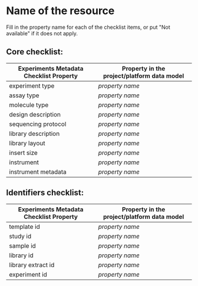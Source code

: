 # Name of the resource

Fill in the property name for each of the checklist items, or put "Not available" if it does not apply.

## Core checklist:

| Experiments Metadata Checklist Property | Property in the project/platform data model |
|-----------------------------------------|---------------------------------------------|
| experiment type                         | _property name_                             |
| assay type                              | _property name_                             |
| molecule type                           | _property name_                             |
| design description                      | _property name_                             |
| sequencing protocol                     | _property name_                             |
| library description                     | _property name_                             |
| library layout                          | _property name_                             |
| insert size                             | _property name_                             |
| instrument                              | _property name_                             |
| instrument metadata                     | _property name_                             |

## Identifiers checklist:

| Experiments Metadata Checklist Property | Property in the project/platform data model |
|-----------------------------------------|---------------------------------------------|
| template id                             | _property name_                             |
| study id                                | _property name_                             |                               
| sample id                               | _property name_                             |                              
| library id                              | _property name_                             |                             
| library extract id                      | _property name_                             |               
| experiment id                           | _property name_                             |              